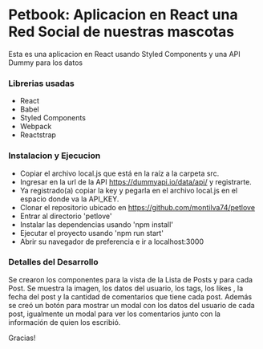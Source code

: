 # Petbook: Aplicacion en React una Red Social de nuestras mascotas

Esta es una aplicacion en React usando Styled Components y una API Dummy para los datos

### Librerias usadas

- React
- Babel
- Styled Components
- Webpack
- Reactstrap

### Instalacion y Ejecucion

- Copiar el archivo local.js que está en la raíz a la carpeta src.
- Ingresar en la url de la API https://dummyapi.io/data/api/ y registrarte.
- Ya registrado(a) copiar la key y pegarla en el archivo local.js en el espacio donde va la API_KEY.
- Clonar el repositorio ubicado en https://github.com/montilva74/petlove
- Entrar al directorio 'petlove'
- Instalar las dependencias usando 'npm install'
- Ejecutar el proyecto usando 'npm run start'
- Abrir su navegador de preferencia e ir a localhost:3000

### Detalles del Desarrollo

Se crearon los componentes para la vista de la Lista de Posts y para cada Post. Se muestra la imagen, los datos del usuario, los tags, los likes , la fecha del post y la cantidad de comentarios que tiene cada post. Además se creó un botón para mostrar un modal con los datos del usuario de cada post, igualmente un modal para ver los comentarios junto con la información de quien los escribió.

Gracias!
